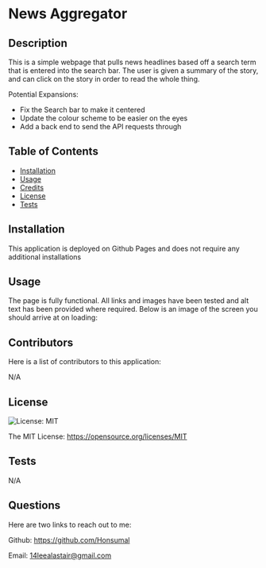 # News Aggregator

## Description
This is a simple webpage that pulls news headlines based off a search term that is entered into the search bar. The user is given a summary of the story, and can click on the story in order to read the whole thing.

Potential Expansions:
- Fix the Search bar to make it centered
- Update the colour scheme to be easier on the eyes
- Add a back end to send the API requests through

## Table of Contents

- [Installation](#installation)
- [Usage](#usage)
- [Credits](#credits)
- [License](#license)
- [Tests](#tests)

## Installation

This application is deployed on Github Pages and does not require any additional installations

## Usage

The page is fully functional. All links and images have been tested and alt text has been provided where required. Below is an image of the screen you should arrive at on loading:


## Contributors

Here is a list of contributors to this application:

N/A

## License

![License: MIT](https://img.shields.io/badge/License-MIT-yellow.svg)

The MIT License: https://opensource.org/licenses/MIT

## Tests

N/A

## Questions

Here are two links to reach out to me:

Github: https://github.com/Honsumal

Email: 14leealastair@gmail.com